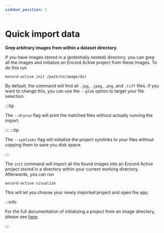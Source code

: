 ```yaml
---
sidebar_position: 1
---
```


# Quick import data

**Grep arbitrary images from within a dataset directory.**

If you have images stored in a (potentially nested) directory, you can grep all the images and initialize an Encord Active project from these images.
To do this run

```shell
encord-active init /path/to/image/dir
```

By default, the command will find all `.jpg`, `.jpeg`, `.png`, and `.tiff` files.
If you want to change this, you can use the `--glob` option to target your file selection.

:::tip

The `--dryrun` flag will print the matched files without actually running the import.

:::
:::tip

The `--symlinks` flag will initialize the project symlinks to your files without copying them to save you disk space.

:::

The `init` command will import all the found images into an Encord Active project stored in a directory within your current working directory.
Afterwards, you can run

```shell
encord-active visualize
```

This will let you choose your newly imported project and open the app.

:::info

For the full documentation of initializing a project from an image directory, please see [here](../../cli/initialising-project-from-image-directories).

:::
